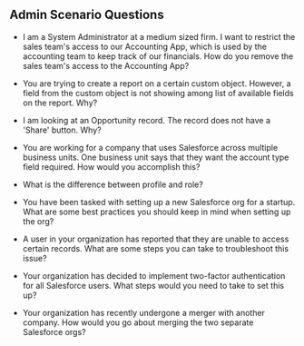 ## Admin Scenario Questions
* I am a System Administrator at a medium sized firm. I want to restrict the sales team's access to our Accounting App, which is used by the accounting team to keep track of our financials. How do you remove the sales team's access to the Accounting App?

* You are trying to create a report on a certain custom object. However, a field from the custom object is not showing among list of available fields on the report. Why?

* I am looking at an Opportunity record. The record does not have a 'Share' button. Why? 

* You are working for a company that uses Salesforce across multiple business units. One business unit says that they want the account type field required. How would you accomplish this?
* What is the difference between profile and role?

* You have been tasked with setting up a new Salesforce org for a startup. What are some best practices you should keep in mind when setting up the org?

* A user in your organization has reported that they are unable to access certain records. What are some steps you can take to troubleshoot this issue?

* Your organization has decided to implement two-factor authentication for all Salesforce users. What steps would you need to take to set this up?

* Your organization has recently undergone a merger with another company. How would you go about merging the two separate Salesforce orgs?